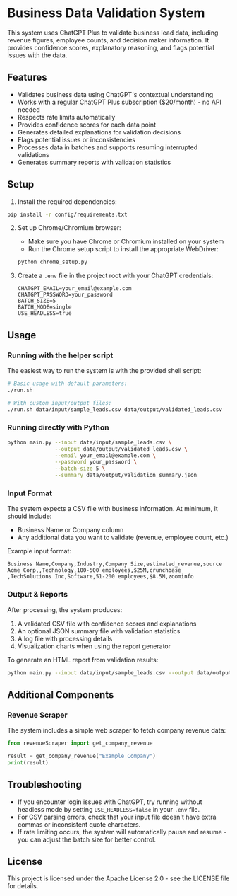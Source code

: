 # Business Data Validation System

This system uses ChatGPT Plus to validate business lead data, including revenue figures, employee counts, and decision maker information. It provides confidence scores, explanatory reasoning, and flags potential issues with the data.

## Features

- Validates business data using ChatGPT's contextual understanding
- Works with a regular ChatGPT Plus subscription ($20/month) - no API needed
- Respects rate limits automatically
- Provides confidence scores for each data point
- Generates detailed explanations for validation decisions
- Flags potential issues or inconsistencies
- Processes data in batches and supports resuming interrupted validations
- Generates summary reports with validation statistics

## Setup

1. Install the required dependencies:

```bash
pip install -r config/requirements.txt
```

2. Set up Chrome/Chromium browser:
   - Make sure you have Chrome or Chromium installed on your system
   - Run the Chrome setup script to install the appropriate WebDriver:
   ```bash
   python chrome_setup.py
   ```

3. Create a `.env` file in the project root with your ChatGPT credentials:
   ```
   CHATGPT_EMAIL=your_email@example.com
   CHATGPT_PASSWORD=your_password
   BATCH_SIZE=5
   BATCH_MODE=single
   USE_HEADLESS=true
   ```

## Usage

### Running with the helper script

The easiest way to run the system is with the provided shell script:

```bash
# Basic usage with default parameters:
./run.sh

# With custom input/output files:
./run.sh data/input/sample_leads.csv data/output/validated_leads.csv
```

### Running directly with Python

```bash
python main.py --input data/input/sample_leads.csv \
               --output data/output/validated_leads.csv \
               --email your_email@example.com \
               --password your_password \
               --batch-size 5 \
               --summary data/output/validation_summary.json
```

### Input Format

The system expects a CSV file with business information. At minimum, it should include:
- Business Name or Company column
- Any additional data you want to validate (revenue, employee count, etc.)

Example input format:
```
Business Name,Company,Industry,Company Size,estimated_revenue,source
Acme Corp,,Technology,100-500 employees,$25M,crunchbase
,TechSolutions Inc,Software,51-200 employees,$8.5M,zoominfo
```

### Output & Reports

After processing, the system produces:
1. A validated CSV file with confidence scores and explanations
2. An optional JSON summary file with validation statistics
3. A log file with processing details
4. Visualization charts when using the report generator

To generate an HTML report from validation results:

```bash
python main.py --input data/input/sample_leads.csv --output data/output/validated_leads.csv --email vanessamae23@gmail.com --password your-password
```

## Additional Components

### Revenue Scraper

The system includes a simple web scraper to fetch company revenue data:

```python
from revenueScraper import get_company_revenue

result = get_company_revenue("Example Company")
print(result)
```

## Troubleshooting

- If you encounter login issues with ChatGPT, try running without headless mode by setting `USE_HEADLESS=false` in your `.env` file.
- For CSV parsing errors, check that your input file doesn't have extra commas or inconsistent quote characters.
- If rate limiting occurs, the system will automatically pause and resume - you can adjust the batch size for better control.

## License

This project is licensed under the Apache License 2.0 - see the LICENSE file for details.